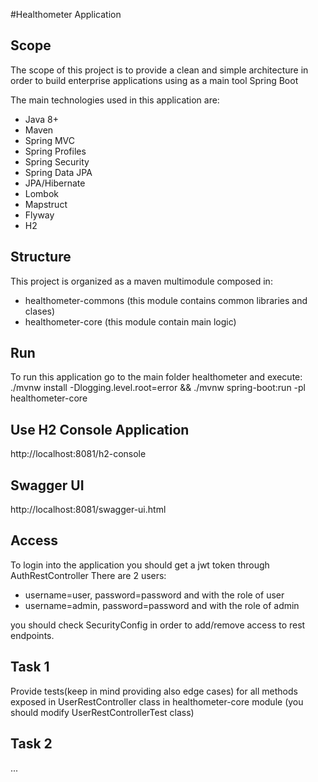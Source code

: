 #Healthometer Application

## Scope
The scope of this project is to provide a clean and simple architecture in order to build enterprise applications using as a main tool Spring Boot

The main technologies used in this application are:
* Java 8+
* Maven
* Spring MVC
* Spring Profiles
* Spring Security
* Spring Data JPA
* JPA/Hibernate
* Lombok
* Mapstruct
* Flyway
* H2

## Structure 
This project is organized as a maven multimodule composed in:
* healthometer-commons (this module contains common libraries and clases)
* healthometer-core (this module contain main logic)

## Run
To run this application go to the main folder healthometer and execute:
./mvnw install -Dlogging.level.root=error && ./mvnw spring-boot:run -pl healthometer-core

## Use H2 Console Application
http://localhost:8081/h2-console

## Swagger UI
http://localhost:8081/swagger-ui.html

## Access
To login into the application you should get a jwt token through AuthRestController 
There are 2 users:
* username=user, password=password and with the role of user
* username=admin, password=password and with the role of admin

you should check SecurityConfig in order to add/remove access to rest endpoints.

## Task 1 
Provide tests(keep in mind providing also edge cases) for all methods exposed in UserRestController class in healthometer-core module (you should modify UserRestControllerTest class)

## Task 2
...
